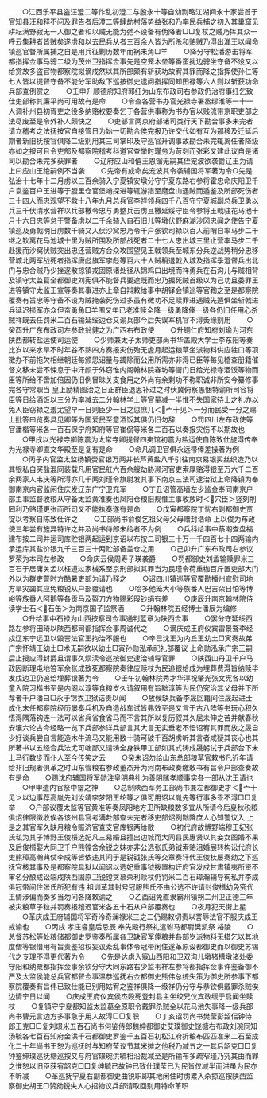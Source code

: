 <!-- { "loadSidebar": true } -->
　　○江西乐平县盗汪澄二等作乱初澄二与殷永十等自幼剽略江湖间永十家尝首于官知县汪和释不问及罪告者后澄二等肆劫村落势益张和乃率民兵捕之初入其巢窟见耕耘满野寂无一人御之者和以贼无能为弛不设备有伪降者□□复杖之贼乃挥其众一呼云集耕者皆贼矣遂虏和以去民兵从者三百余人皆为所杀和赂贼乃淂出淮王以闻命镇巡官督所属捕之自是用兵征剿历数年而祸未角□羊
　　○降分守松潘游击将军都指挥佥事马骢二级为茂州卫指挥佥事先是空笼木垒等番蛮扰边骢坐守备不设又以给赏故多盗官物都察院拟谪戍然以其所部颇有斩获功故宥其罪而降之指挥使孙仁等七人皆以提督守备不能分军助敌下巡按御史逮问指挥同知田禄等六人则以斩获功命兵部查例赏之
　　○壬申升顺德府知府郭纴为山东布政司右参政仍治府事纴乞致仕吏部称其廉平尚可用故有是命
　　○令查各营书办官光禄寺署丞缪淮等一十一人调补州县初胥吏之役多纳赂权要奏乞于各营供事称为书办官以贱流带京职吏部之法尽废至是令外补人颇快之
　　○吏部言两京府部诸司类行天下勘合事多未完者请立稽考之法抚按官自接管日为始一切勘合俟完报乃许交代如有互为那移及迁延后期者新旧抚按官俱降二级别用其三司掌印及守巡官升调事故勘合未完辄离任者降级亦如之报可且令吏部及都察院稽考科道官查举时瑾务为苛刻而张彩又建此议自是诸司以勘合未完多获罪者
　　○辽府应山和僖王恩镏无嗣其侄宠波欲袭爵辽王为请  上曰应山王绝嗣例不当袭
　　○先帝有成命矣宠波其令袭辅国将军著为令○先是弘治十七年十二月虏以三百余骑入宁夏镇安墩分守宁夏东路右参将霍忠命庆阳卫千户袁鉴百户王进等于腹里仓官堡哨探进等辄游猎至磨盘山遇贼而遁鉴及所部死伤者三十四人而忠观望不救十八年九月总兵官李祥领兵四千八百守宁夏城副总兵卫勇以兵三千伏清水营祥以兵部檄令忠与勇整兵击虏且檄延绥守臣令参将王戟驻花马池十月十六日忠等怠于警备虏以二千余骑入自石旧儿等墩伏野麻湖沙冈忠闻之使告宁夏镇巡及勇戟明日虏数千骑又入伏沙窝忠乃令千户张钦司禄以百人前哨自率马步二千继之钦离花马池城十里为贼所围及所部战死者二十七人忠出城三里止营率马步二千赴援而沙窝伏贼突出忠还营贼方合众攻围望见王戟领兵至城东分兵逆战势稍分忠移营城北两军战死者指挥唐彪旗军李彪等百六十人贼稍退戟入城及指挥季澄督兵出北门与忠合贼乃少挫遂散掠镇戎固原诸处径从锦鸡口出境而祥勇兵在石沟儿与贼相背及镇守太监葛全都御史刘宪俱不能督兵要遮既而忠乃掘死贼首级以为己功且委罪王进等镇守太监王宣等奏其事进亦上章自辩敕给事中胡铎会镇巡等官鞫之至是都察院覆奏有旨忠等守备不设为贼掩袭死伤过多虽有微功不足赎罪进遇贼先遁俱坐斩戟进兵延迟损军亦众但奋勇角□羊围又年已老准赎全降一级勇降俸一级各仍旧任用心杀贼祥既去任罚米二百石输延绥边仓又谕兵部今后失误军机官不淂夤缘别用
　　○癸酉升广东布政司左参政翁健之为广西右布政使
　　○升铜仁府知府刘瑜为河东陕西都转盐运使司运使
　　○少师兼太子太师吏部尚书华盖殿大学士李东阳等奏比岁以来水旱不时年谷不熟四方奏报灾伤殆无虗月起运粮草坐派物料供应牲口等项徵办不前拖欠相继朝廷每颁恩诏量与蠲除而公用所需亦非淂已臣等每见稽查册籍催督文移未尝不悚息于中汗颜于外窃惟内阁翰林院春坊等衙门日给光禄寺酒饭等物而臣等所给不啻加倍因仍旧例冒昧关支食用之外尚有余剩功不称职诚非所安今纂修事完各守常职当  皇上励精图治之日正群臣退思补过之时伏冀俯察愚悃特谕所司容将臣等日给酒饭以三分为率减去二分翰林学士等官量减一半惟不失国家待士之礼亦以免人臣窃禄之羞尤望早一日则臣少一日之愆庶几＜宀十见＞一分而民受一分之赐  上批答曰览奏具见卿等为国爱民至意酒饭其俱仍旧勿辞
　　○罚四川左布政使等官潘楷等米各一百石保宁府知府等官崔侃等米各二百石以奏报灾伤不以期故也
　　○甲戌以光禄寺卿陈震为太常寺卿提督四夷馆初震为盐运使自陈致仕旋淂传奉为光禄寺卿直文华殿至是复有是命
　　○命凡调卫官俱永远带俸差操著为例
　　○丙子内官监太监杨镇赍官银万两并长芦黄盐八千引往南京易银买丝织造乃以其银私自买盐混同装载凡用官民舡六百余艘劫胁濒河官吏索厚赂淂银至万六千二百余两家人韦庆等所淂亦几千两刘瑾令旗尉发其事下南京三法司逮治狱上命降镇为奉御南京内官监闲住庆发辽东广宁卫充军
　　○丁丑诏管高墙左少监金奉同南京户部主事监督收粮从守备太监黄准奏也凤阳仓粮旧规惟主事收放时＜穴臣＞竖刻削罔利乃赂瑾更张而所司又不能执奏遂有是命
　　○戊寅都察院丁忧右副都御史贾锭以考察自陈致仕许之
　　○工部尚书俞俊乞祖父母父母赠封诰命  上以俊为布政使三年尝有旌异特许之并及尚书侍郎未给者不为例
　　○兵科给事中蔡潮查盘福建布按二司并运司库贮银两起运到京诏以布按二司银三十万一千四百七十四两输内承运库其盐价银九千三百三十两贮部备盖仓之用
　　○己卯升广东布政司右参议罗荣为本司左参政
　　○命庆云侯周寿子瑛袭爵
　　○罚都御史刘孟输赎罪米三百石于居庸关孟以枉道过家械系至京刑部拟其罪当为民瑾令荷重枷百斤置吏部大门外以为群吏警时方酷暑吏部为请乃释之
　　○诏四川镇巡等官覆勘播州宣慰司地方旱灾蠲其应免粮锐从户部覆请也
　　○哈多他笼大小等族番人巴吉朵日怕等博峪等族番人阿鹅等各贡马及盔刀方物赐彩叚钞绢有差
　　○庚辰升南京翰林院侍读学士石＜石缶＞为南京国子监祭酒
　　○升翰林院五经博士潘辰为编修
　　○升给事中石禄为山西按察司佥事通判蓝章为陕西佥事
　　○罢分守延绥西路左参将田琦以陕西都司都指挥佥事周诚代之
　　○谪庆成王府仪宾雷景聱李经戍辽东宁远卫以毁詈法官王拘治不服也
　　○辛巳沈王为内丘王幼土□寅奏故弟广宗怀靖王幼土□术无嗣欲以幼土□寅孙勋泓承祀礼部覆议  上命勋泓承广宗王嗣后止授应淂封爵且谓事久烦渎令巡按御史逮治辅导官罪
　　○陕西山丹卫千户马政因断理屯地笞军余张成致死都察院奏律应赎杖为民追银给成为埋葬费淂旨纳赎毕发戍边卫仍追给埋葬银著为令
　　○壬午初翰林院秀才华淳祝肇光张文宪各以幼童入院习楷书至是内阁以淳等食粮岁久请叙用有旨黜淳等为民仍究治其父母并下所荐者千户潘曰□永于锦衣卫狱诘责以闻
　　○放候缺兵备李晟回籍间住晟起进士成化末任都察院经历屡奏兵机及自造战车试皆弗效至是又言于古八阵等书玩心积久悟淂隅落钩连一法可以省兵省食省马而不言其所以复历叙其久屈未伸之苦并献春秋安壤六论古今经略一览下兵部参详兵部言其大言无实垂老不悟诏宥其罪而放之晟自少好谈兵尝自言能造木牛流马又能用数十骑可破千百胡虏听其言者咸疑其丧心也其所著书以五经合兵法尤可嗤鄙又请铸全身铁甲工部如其式铸成晟躬试于兵部台下未上马行数步而仆人至今传笑之云
　　○癸未诏勿给山东总部粮草官敕书凡近年请给非旧规者俱革之时山东管粮右参政董杰升为河南布政奏缴敕书有旨令户部查奏故有是命
　　○赐沈府辅国将军勋注皇明典礼为善阴隲孝顺事实各一部从沈王请也
　　○甲申遣内官祭中霤之神
　　○总制陕西军务工部尚书兼左都御史才＜宀十见＞以边事荐高胤先刘汝靖李梦阳王纶等才俱可用诏以胤先等行事多乖不淂□□复举　　○户部议覆太监等官黄准等奏凤阳地方卫所缺粮数多宜从所请今后夏秋税粮俱炤律限徵收俟各该州县官考满赴部查未完者移吏部炤例黜降庶人心知警议入  上是之其官军久缺月粮令赈济官查支官库银两给散
　　○初代府故博野端穆王妃张氏私为其子博野王俊櫍选妃凡三易婚且擅出边城而大同县民惠贤以其妾女图婚不果及后俊櫍娶大同卫千户熊镗舍余锐之妹亦非公选张氏弟钺索赂沮婚展转构讼代府长史熊璋高瀚典仗李成等皆依违其间于是锐钺张氏等交章奏讦代王俊杕屡奏劾之下巡抚官核其事及是都察院具狱以闻诏以选妃重事钺拨置构讦府官发戍甘肃镇夷所贤不审名分酿成讼端戍陕西固原卫锐镗贪慕荣利赎杖仍罚米二百石璋瀚辅导徇私并李成俱冠带间住张氏所犯有违  祖训革其封号冠服熊氏不由公选不许请封俊櫍幼免究代王情涉偏而奏多当勿问各降敕谕之
　　○乙酉诏免直隶霸州镇朔二州卫正德三年被灾粮草子粒并罚奏报稽迟官米各五十石从户部覆奏也
　　○夜月犯天街上星
　　○革庆成王府辅国将军奇泠奇澜禄米三之二仍赐敕切责以詈辱法官不服庆成王戒谕也
　　○丙戌  孝庄睿皇后忌辰  奉先殿行祭礼遣驸马都尉樊凯祭  裕陵
　　○总督苏松等处粮储都御史罗鉴奏所属各卫缺官军俸粮并各部岁派物料无措乞以其地度僧等银借用有旨责鉴招权妄议紊乱事体令冠带闲住遂革原设都御史而以御史苏锡代之专理不淂更代著为令
　　○先是达虏入寇山西阳和卫双沟儿墩猪槽墩诸处委守阳和纳粟都指挥佥事余钦分守大同东路右少监韦祥左参将都指挥佥事许鉴备御不严及太监侯能总兵官都督佥事温恭巡抚右佥都御史熊伟总统失策为御史所参事下都察院覆奏有旨伟已致仕能已别用姑宥之鉴祥俱降一级祥仍分守与恭钦俱戴罪杀贼俟边情宁日以闻
　　○庆成王府仪宾侯杰殴死登封县主坐绞兄仪宾政缓于启闻坐赎杖
　　○复镇守宁夏都知监太监葛全原职令戴罪杀贼全以花马池失事降一级兵部尚书曹元言边方多事急于用人故淂□□复职
　　○丁亥诏罚尚书樊莹彭韶佀钟侍郎王克□□复刘璟米五百石尚书何鉴侍郎魏绅都御史艾璞御史饶榶右布政刘琬同知汤毓各七百石知府金洪千石都御史罗鉴千五百石初松江府折粮布匹匹准米二石至成化二十年尚书王恕为巡抚时与知府莹议节其米摊之他税乃减五之一其后韶克□□复钟鉴绅璞巡抚榶巡按又与府官璟琬洪毓相沿裁减至是所输布多疏窄瑾乃究其由而罪之惟恕以旧臣获宥韶克□□复绅毓已故钟已致仕璞莹已为民皆仅减半而洪虽为民亦不听减
　　○革巡抚宁夏右副都御史曲锐职即其地闲住时虏累入杀掠巡按陕西监察御史胡王□赞劾锐失人心招物议兵部请取回别用特命革职

